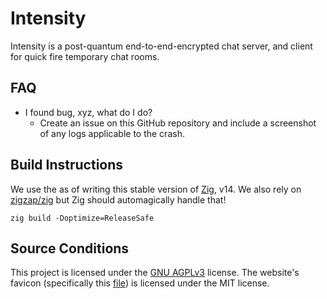 # Intensity

Intensity is a post-quantum end-to-end-encrypted chat server, and client for quick fire temporary chat rooms.

## FAQ

- I found bug, xyz, what do I do?
  - Create an issue on this GitHub repository and include a screenshot of any logs applicable to the crash.

## Build Instructions

We use the as of writing this stable version of [Zig](https://ziglang.org/), v14. We also rely on [zigzap/zig](https://github.com/zigzap/zap) but Zig should automagically handle that!

`zig build -Doptimize=ReleaseSafe`

## Source Conditions

This project is licensed under the [GNU AGPLv3](./LICENSE) license. The website's favicon (specifically this [file](./public/favicon.ico)) is licensed under the MIT license.
